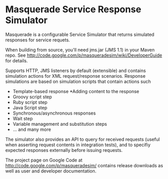 # Masquerade Service Response Simulator
Masquerade is a configurable Service Simulator that returns simulated responses for service requets.

When building from source, you'll need jms.jar (JMS 1.1) in your Maven repo. See http://code.google.com/p/masqueradesim/wiki/DeveloperGuide for details.

Supports HTTP, JMS listeners by default (extensible) and contains simulation actions for XML request/response scenarios. Response simulations are based on simulation scripts that contain actions such

* Template-based response
*Adding content to the response
* Groovy script step
* Ruby script step
* Java Script step
* Synchronous/asynchronous responses
* Wait step
* Variable management and substitution steps
* ... and many more 

The simulator also provides an API to query for received requests (useful when asserting request contents in integration tests), and to specifiy expected responses externally before issuing requests. 

The project page on Google Code at http://code.google.com/p/masqueradesim/ contains release downloads as well as user and developer documentation.
